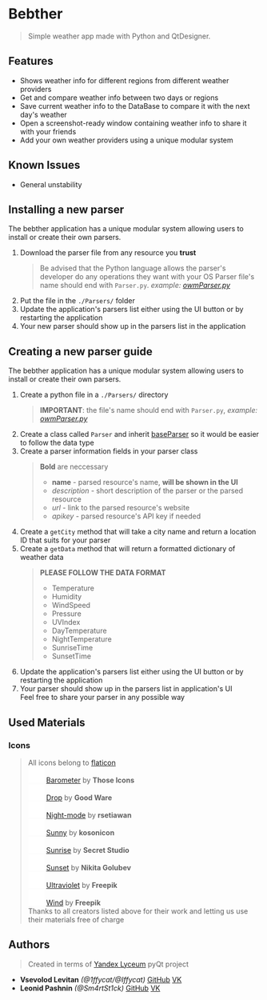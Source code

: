 # Bebther
> Simple weather app made with Python and QtDesigner.

## Features
* Shows weather info for different regions from different weather providers
* Get and compare weather info between two days or regions
* Save current weather info to the DataBase to compare it with the next day's weather
* Open a screenshot-ready window containing weather info to share it with your friends 
* Add your own weather providers using a unique modular system

## Known Issues
* General unstability  
  
## Installing a new parser
The bebther application has a unique modular system allowing users to install or create their own parsers.
1. Download the parser file from any resource you **trust**
   > Be advised that the Python language allows the parser's developer do any operations they want with your OS
   > Parser file's name should end with `Parser.py`. *example: [owmParser.py](Parsers/owmParser.py)*
2. Put the file in the `./Parsers/` folder
3. Update the application's parsers list either using the UI button or by restarting the application
4. Your new parser should show up in the parsers list in the application
## Creating a new parser guide
The bebther application has a unique modular system allowing users to install or create their own parsers.
1. Create a python file in a `./Parsers/` directory
    > **IMPORTANT**: the file's name should end with `Parser.py`, *example: [owmParser.py](Parsers/owmParser.py)*
2. Create a class called `Parser` and inherit [baseParser](Parsers/baseParser.py) so it would be easier to follow the data type
3. Create a parser information fields in your parser class
    > **Bold** are neccessary
    >* **name** - parsed resource's name, **will be shown in the UI**
    >* *description* - short description of the parser or the parsed resource
    >* *url* - link to the parsed resource's website 
    >* *apikey* - parsed resource's API key if needed
4. Create a `getCity` method that will take a city name and return a location ID that suits for your parser
5. Create a `getData` method that will return a formatted dictionary of weather data
    > **PLEASE FOLLOW THE DATA FORMAT**
    >* Temperature
    >* Humidity
    >* WindSpeed
    >* Pressure
    >* UVIndex
    >* DayTemperature
    >* NightTemperature
    >* SunriseTime
    >* SunsetTime
6. Update the application's parsers list either using the UI button or by restarting the application
7. Your parser should show up in the parsers list in application's UI  
Feel free to share your parser in any possible way
## Used Materials
### Icons
> All icons belong to [flaticon](https://flaticon.com)  
![Barometer icon](ui\images\barometer.png) [Barometer](https://www.flaticon.com/free-icon/barometer_481430) by **Those Icons**  
![Drop icon](ui\images\drop.png) [Drop](https://www.flaticon.com/free-icon/drop_606797) by **Good Ware**  
![Night-mode icon](ui\images\night-mode.png) [Night-mode](https://www.flaticon.com/premium-icon/night-mode_2182323) by **rsetiawan**  
![Sunny icon](ui/images/sunny.png) [Sunny](https://www.flaticon.com/premium-icon/sunny_3222672) by **kosonicon**  
![Sunrise icon](ui/images/sunrise.png) [Sunrise](https://www.flaticon.com/premium-icon/sunrise_4398453) by **Secret Studio**  
![Sunset icon](ui/images/sunset.png) [Sunset](https://www.flaticon.com/free-icon/sunset_287668) by **Nikita Golubev**  
![Ultraviolet icon](ui/images/ultraviolet.png) [Ultraviolet](https://www.flaticon.com/premium-icon/ultraviolet_3512031) by **Freepik**  
![Wind icon](ui/images/wind.png) [Wind](https://www.flaticon.com/premium-icon/wind_2057945) by **Freepik**  
Thanks to all creators listed above for their work and letting us use their materials free of charge

## Authors
> Created in terms of [Yandex Lyceum](https://lyceum.yandex.ru) pyQt project
* **Vsevolod Levitan** *(@1ffycat/@Iffycat)* [GitHub](https://github.com/1ffycat) [VK](https://vk.com/1ffycat)
* **Leonid Pashnin** *(@Sm4rtSt1ck)* [GitHub](https://github.com/Sm4rtSt1ck) [VK](https://vk.com/sex.maker)